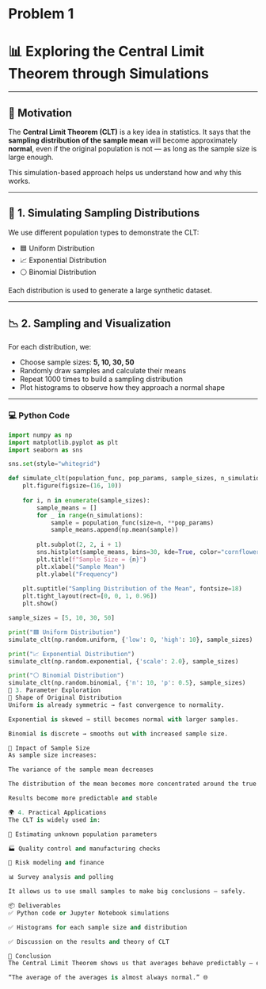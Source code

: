 # Problem 1
# 📊 Exploring the Central Limit Theorem through Simulations

---

## 🎯 Motivation

The **Central Limit Theorem (CLT)** is a key idea in statistics. It says that the **sampling distribution of the sample mean** will become approximately **normal**, even if the original population is not — as long as the sample size is large enough.

This simulation-based approach helps us understand how and why this works.

---

## 🧪 1. Simulating Sampling Distributions

We use different population types to demonstrate the CLT:

- 🟦 Uniform Distribution
- 📈 Exponential Distribution
- ⚪ Binomial Distribution

Each distribution is used to generate a large synthetic dataset.

---

## 📉 2. Sampling and Visualization

For each distribution, we:

- Choose sample sizes: **5, 10, 30, 50**
- Randomly draw samples and calculate their means
- Repeat 1000 times to build a sampling distribution
- Plot histograms to observe how they approach a normal shape

---

### 💻 Python Code

```python
import numpy as np
import matplotlib.pyplot as plt
import seaborn as sns

sns.set(style="whitegrid")

def simulate_clt(population_func, pop_params, sample_sizes, n_simulations=1000):
    plt.figure(figsize=(16, 10))
    
    for i, n in enumerate(sample_sizes):
        sample_means = []
        for _ in range(n_simulations):
            sample = population_func(size=n, **pop_params)
            sample_means.append(np.mean(sample))
        
        plt.subplot(2, 2, i + 1)
        sns.histplot(sample_means, bins=30, kde=True, color="cornflowerblue")
        plt.title(f"Sample Size = {n}")
        plt.xlabel("Sample Mean")
        plt.ylabel("Frequency")
    
    plt.suptitle("Sampling Distribution of the Mean", fontsize=18)
    plt.tight_layout(rect=[0, 0, 1, 0.96])
    plt.show()

sample_sizes = [5, 10, 30, 50]

print("🟦 Uniform Distribution")
simulate_clt(np.random.uniform, {'low': 0, 'high': 10}, sample_sizes)

print("📈 Exponential Distribution")
simulate_clt(np.random.exponential, {'scale': 2.0}, sample_sizes)

print("⚪ Binomial Distribution")
simulate_clt(np.random.binomial, {'n': 10, 'p': 0.5}, sample_sizes)
🔬 3. Parameter Exploration
🧷 Shape of Original Distribution
Uniform is already symmetric → fast convergence to normality.

Exponential is skewed → still becomes normal with larger samples.

Binomial is discrete → smooths out with increased sample size.

🧮 Impact of Sample Size
As sample size increases:

The variance of the sample mean decreases

The distribution of the mean becomes more concentrated around the true mean

Results become more predictable and stable

🌍 4. Practical Applications
The CLT is widely used in:

📏 Estimating unknown population parameters

🏭 Quality control and manufacturing checks

💼 Risk modeling and finance

📊 Survey analysis and polling

It allows us to use small samples to make big conclusions — safely.

📦 Deliverables
✅ Python code or Jupyter Notebook simulations

✅ Histograms for each sample size and distribution

✅ Discussion on the results and theory of CLT

🧠 Conclusion
The Central Limit Theorem shows us that averages behave predictably — even when the underlying data does not. This makes it one of the most powerful tools in all of statistics and data science.

“The average of the averages is almost always normal.” 🌐




